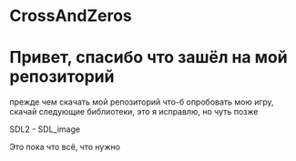 # CrossAndZeros
<h1>Привет, спасибо что зашёл на мой репозиторий</h1>

<p>прежде чем скачать мой репозиторий что-б опробовать мою игру, скачай следующие библиотеки, это я исправлю, но чуть позже</p>

<p color="#00FF00">SDL2 - SDL_image</p>

<p>Это пока что всё, что нужно</p>
